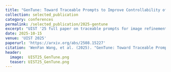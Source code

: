```yaml
---
title: "GenTune: Toward Traceable Prompts to Improve Controllability of Image Refinement in Environment Design"
collection: selected_publication
category: conferences
permalink: /selected_publication/2025-gentune
excerpt: "UIST '25 full paper on traceable prompts for image refinement in environment design."
date: 2025-10-15
venue: 'UIST 2025'
paperurl: 'https://arxiv.org/abs/2508.15227'
citation: 'WenFan Wang, et al. (2025). "GenTune: Toward Traceable Prompts to Improve Controllability of Image Refinement in Environment Design." <i>UIST 2025</i>.'
header:
  image:  UIST25_GenTune.png
  teaser: UIST25_GenTune.png
---
```


